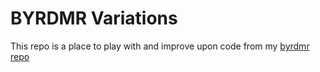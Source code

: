 # BYRDMR Variations

This repo is a place to play with and improve upon code from my [byrdmr repo](https://github.com/Simon994/byrdmr)